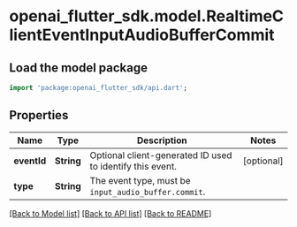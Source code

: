 # openai_flutter_sdk.model.RealtimeClientEventInputAudioBufferCommit

## Load the model package
```dart
import 'package:openai_flutter_sdk/api.dart';
```

## Properties
Name | Type | Description | Notes
------------ | ------------- | ------------- | -------------
**eventId** | **String** | Optional client-generated ID used to identify this event. | [optional] 
**type** | **String** | The event type, must be `input_audio_buffer.commit`. | 

[[Back to Model list]](../README.md#documentation-for-models) [[Back to API list]](../README.md#documentation-for-api-endpoints) [[Back to README]](../README.md)


